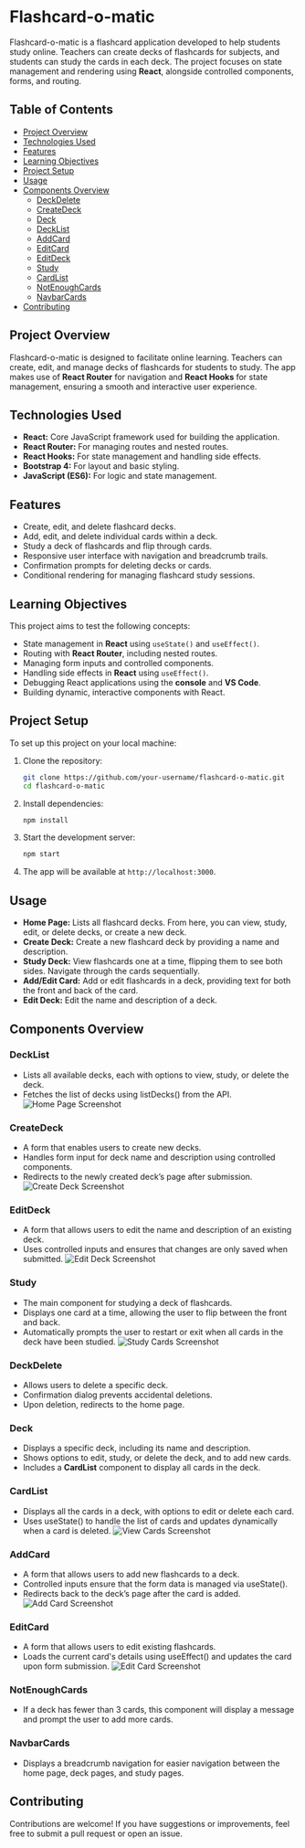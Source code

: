 # Flashcard-o-matic

Flashcard-o-matic is a flashcard application developed to help students study online. Teachers can create decks of flashcards for subjects, and students can study the cards in each deck. 
The project focuses on state management and rendering using **React**, alongside controlled components, forms, and routing.

## Table of Contents

- [Project Overview](#project-overview)
- [Technologies Used](#technologies-used)
- [Features](#features)
- [Learning Objectives](#learning-objectives)
- [Project Setup](#project-setup)
- [Usage](#usage)
- [Components Overview](#components-overview)
  - [DeckDelete](#deckdelete)
  - [CreateDeck](#createdeck)
  - [Deck](#deck)
  - [DeckList](#decklist)
  - [AddCard](#addcard)
  - [EditCard](#editcard)
  - [EditDeck](#editdeck)
  - [Study](#study)
  - [CardList](#cardlist)
  - [NotEnoughCards](#notenoughcards)
  - [NavbarCards](#navbarcards)
- [Contributing](#contributing)

## Project Overview

Flashcard-o-matic is designed to facilitate online learning. Teachers can create, edit, and manage decks of flashcards for students to study. The app makes use of **React Router** for navigation and **React Hooks** for state management, ensuring a smooth and interactive user experience.

## Technologies Used
  + **React:** Core JavaScript framework used for building the application.
  + **React Router:** For managing routes and nested routes.
  + **React Hooks:** For state management and handling side effects.
  + **Bootstrap 4:** For layout and basic styling.
  + **JavaScript (ES6):** For logic and state management.

## Features

- Create, edit, and delete flashcard decks.
- Add, edit, and delete individual cards within a deck.
- Study a deck of flashcards and flip through cards.
- Responsive user interface with navigation and breadcrumb trails.
- Confirmation prompts for deleting decks or cards.
- Conditional rendering for managing flashcard study sessions.

## Learning Objectives

This project aims to test the following concepts:

- State management in **React** using `useState()` and `useEffect()`.
- Routing with **React Router**, including nested routes.
- Managing form inputs and controlled components.
- Handling side effects in **React** using `useEffect()`.
- Debugging React applications using the **console** and **VS Code**.
- Building dynamic, interactive components with React.

## Project Setup

To set up this project on your local machine:

1. Clone the repository:
   ```bash
   git clone https://github.com/your-username/flashcard-o-matic.git
   cd flashcard-o-matic
   ```
2. Install dependencies:

    ```bash
    npm install
    ```
3. Start the development server:

    ```bash
    npm start
    ```
4. The app will be available at `http://localhost:3000`.

## Usage
  + **Home Page:** Lists all flashcard decks. From here, you can view, study, edit, or delete decks, or create a new deck.
  + **Create Deck:** Create a new flashcard deck by providing a name and description.
  + **Study Deck:** View flashcards one at a time, flipping them to see both sides. Navigate through the cards sequentially.
  + **Add/Edit Card:** Add or edit flashcards in a deck, providing text for both the front and back of the card.
  + **Edit Deck:** Edit the name and description of a deck.

## Components Overview

### DeckList
  + Lists all available decks, each with options to view, study, or delete the deck.
  + Fetches the list of decks using listDecks() from the API.
![Home Page Screenshot](./screenshots/homePage.png)

### CreateDeck
  + A form that enables users to create new decks.
  + Handles form input for deck name and description using controlled components.
  + Redirects to the newly created deck’s page after submission.
![Create Deck Screenshot](./screenshots/createDeck.png)

### EditDeck
  + A form that allows users to edit the name and description of an existing deck.
  + Uses controlled inputs and ensures that changes are only saved when submitted.
![Edit Deck Screenshot](./screenshots/editDeck.png)

### Study
  + The main component for studying a deck of flashcards.
  + Displays one card at a time, allowing the user to flip between the front and back.
  + Automatically prompts the user to restart or exit when all cards in the deck have been studied.
![Study Cards Screenshot](./screenshots/studyCards.png)

### DeckDelete
  + Allows users to delete a specific deck.
  + Confirmation dialog prevents accidental deletions.
  + Upon deletion, redirects to the home page.

### Deck
  + Displays a specific deck, including its name and description.
  + Shows options to edit, study, or delete the deck, and to add new cards.
  + Includes a **CardList** component to display all cards in the deck.

### CardList
  + Displays all the cards in a deck, with options to edit or delete each card.
  + Uses useState() to handle the list of cards and updates dynamically when a card is deleted.
![View Cards Screenshot](./screenshots/viewCards.png)

### AddCard
  + A form that allows users to add new flashcards to a deck.
  + Controlled inputs ensure that the form data is managed via useState().
  + Redirects back to the deck’s page after the card is added.
![Add Card Screenshot](./screenshots/addCard.png)

### EditCard
  + A form that allows users to edit existing flashcards.
  + Loads the current card's details using useEffect() and updates the card upon form submission.
![Edit Card Screenshot](./screenshots/editCard.png)


### NotEnoughCards
  + If a deck has fewer than 3 cards, this component will display a message and prompt the user to add more cards.

### NavbarCards
  + Displays a breadcrumb navigation for easier navigation between the home page, deck pages, and study pages.



## Contributing
Contributions are welcome! If you have suggestions or improvements, feel free to submit a pull request or open an issue.


